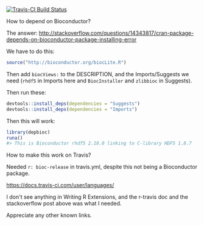 
<!-- README.md is generated from README.Rmd. Please edit that file -->
[![Travis-CI Build Status](https://travis-ci.org/dis-organization/depbioc.svg?branch=master)](https://travis-ci.org/dis-organization/depbioc)

How to depend on Bioconductor?

The answer: <http://stackoverflow.com/questions/14343817/cran-package-depends-on-bioconductor-package-installing-error>

We have to do this:

``` r
source("http://bioconductor.org/biocLite.R")
```

Then add `biocViews:` to the DESCRIPTION, and the Imports/Suggests we need (`rhdf5` in Imports here and `BiocInstaller` and `zlibbioc` in Suggests).

Then run these:

``` r
devtools::install_deps(dependencies = "Suggests")
devtools::install_deps(dependencies = "Imports")
```

Then this will work:

``` r
library(depbioc)
runa()
#> This is Bioconductor rhdf5 2.18.0 linking to C-library HDF5 1.8.7
```

How to make this work on Travis?

Needed `r: bioc-release` in travis.yml, despite this not being a Bioconductor package.

<https://docs.travis-ci.com/user/languages/>

I don't see anything in Writing R Extensions, and the r-travis doc and the stackoverflow post above was what I needed.

Appreciate any other known links.
